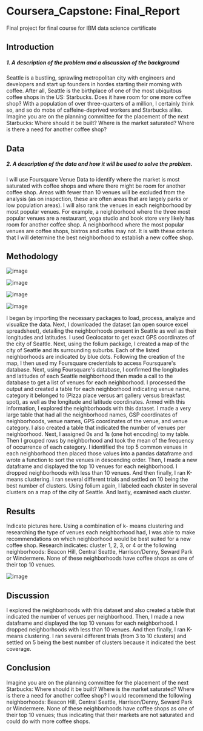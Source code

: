 # Coursera_Capstone: Final_Report
Final project for final course for IBM data science certificate 

##  **Introduction**
##### 1. _A description of the problem and a discussion of the background_ 

Seattle is a bustling, sprawling metropolitan city with engineers and developers and start up founders in hordes starting their morning with coffee. After all, Seattle is the birthplace of one of the most ubiquitous coffee shops in the US: Starbucks. Does it have room for one more coffee shop? With a population of over three-quarters of a million, I certainly think so, and so do mobs of caffeine-deprived workers and Starbucks alike. Imagine you are on the planning committee for the placement of the next Starbucks: Where should it be built? Where is the market saturated? Where is there a need for another coffee shop? 


## **Data**
##### 2. _A description of the data and how it will be used to solve the problem._

I will use Foursquare Venue Data to identify where the market is most saturated with coffee shops and where there might be room for another coffee shop. Areas with fewer than 10 venues will be excluded from the analysis (as on inspection, these are often areas that are largely parks or low population areas). I will also rank the venues in each neighborhood by most popular venues. For example, a neighborhood where the three most popular venues are a restaurant, yoga studio and book store very likely has room for another coffee shop. A neighborhood where the most popular venues are coffee shops, bistros and cafes may not. It is with these criteria that I will determine the best neighborhood to establish a new coffee shop.

## **Methodology**
![image](https://user-images.githubusercontent.com/33702789/125815839-82a03afc-a264-4bbf-aec7-79e635347b9d.png)

![image](https://user-images.githubusercontent.com/33702789/125815877-c833152d-8dc5-44d5-a9f0-75a3cced18ed.png)

![image](https://user-images.githubusercontent.com/33702789/125815908-04f422a8-af20-4abb-8272-0604e1f42d6e.png)

![image](https://user-images.githubusercontent.com/33702789/125815924-6cff0879-8c9b-4854-bc94-28a814e9ae8a.png)

I began by importing the necessary packages to load, process, analyze and visualize the data. Next, I downloaded the dataset (an open source excel spreadsheet), detailing the neighborhoods present in Seattle as well as their longitudes and latitudes. I used Geolocator to get exact GPS coordinates of the city of Seattle.  Next, using the folium package, I created a map of the city of Seattle and its surrounding suburbs. Each of the listed neighborhoods are indicated by blue dots. Following the creation of the map, I then used my Foursquare credentials to access Foursquare's database. Next, using Foursquare's database, I confirmed the longitudes and latitudes of each Seattle neighborhood then made a call to the database to get a list of venues for each neighborhood. I processed the output and created a table for each neighborhood indicating venue name, category it belonged to (Pizza place versus art gallery versus breakfast spot), as well as the longitude and latitude coordinates. Armed with this information, I explored the neighborhoods with this dataset. I made a very large table that had all the neighborhood names, GSP coordinates of neighborhoods,  venue names, GPS coordinates of the venue, and venue category. I also created a table that indicated the number of venues per neighborhood. Next, I assigned 0s and 1s (one hot encoding) to my table. Then I grouped rows by neighborhood and took the mean of the frequency of occurrence of each category.  I identified the top 5 common venues in each neighborhood then placed those values into a pandas dataframe and wrote a function to sort the venues in descending order. Then, I made a new dataframe and displayed the top 10 venues for each neighborhood. I dropped neighborhoods with less than 10 venues. And then finally, I ran K-means clustering. I ran several different trials and settled on 10 being the best number of clusters. Using folium again, I labeled each cluster in several clusters on a map of the city of Seattle. And lastly, examined each cluster. 

## **Results**

Indicate pictures here.  Using a combination of k- means clustering and researching the type of venues each neighborhood had, I was able to make recommendations on which neighborhood would be best suited for a new coffee shop. Research indicates: cluster 1, 2, 3, or 4 or the following neighborhoods: Beacon Hill, Central Seattle, Harrison/Denny, Seward Park or Windermere. None of these neighborhoods have coffee shops as one of their top 10 venues.

![image](https://user-images.githubusercontent.com/33702789/129116393-189f555a-1617-4185-a595-af8c74812994.png)

## **Discussion**

 I explored the neighborhoods with this dataset and also created a table that indicated the number of venues per neighborhood. Then, I made a new dataframe and displayed the top 10 venues for each neighborhood. I dropped neighborhoods with less than 10 venues. And then finally, I ran K-means clustering. I ran several different trials (from 3 to 10 clusters) and settled on 5 being the best number of clusters because it indicated the best coverage.

## **Conclusion**
Imagine you are on the planning committee for the placement of the next Starbucks: Where should it be built? Where is the market saturated? Where is there a need for another coffee shop? I would recommend the following neighborhoods: Beacon Hill, Central Seattle, Harrison/Denny, Seward Park or Windermere. None of these neighborhoods have coffee shops as one of their top 10 venues; thus indicating that their markets are not saturated and could do with more coffee shops.



